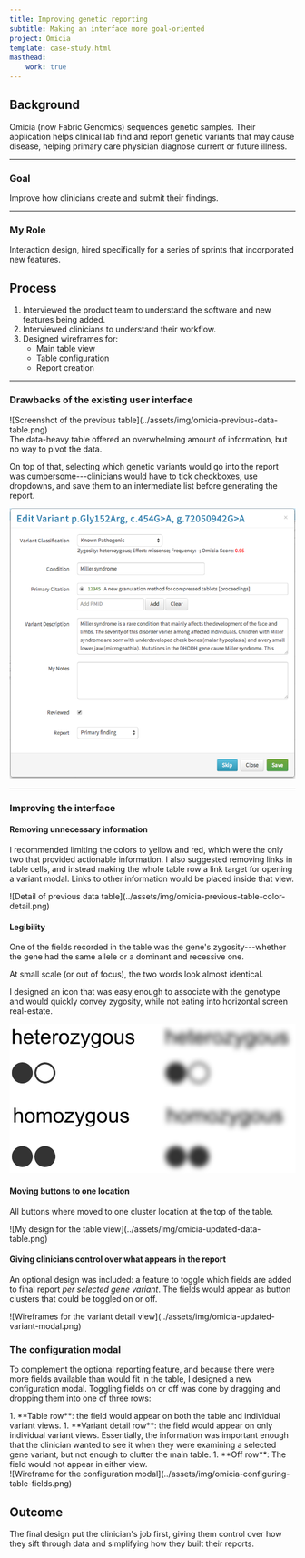 ```yaml
---
title: Improving genetic reporting
subtitle: Making an interface more goal-oriented
project: Omicia
template: case-study.html
masthead:
    work: true
---
```


<section class="grid indenter:3/5 flip-top:kid border-top:3px border-accent:cyan">

## Background
Omicia (now Fabric Genomics) sequences genetic samples. Their application helps clinical lab find and report genetic variants that may cause disease, helping primary care physician diagnose current or future illness.

---

### Goal 
Improve how clinicians create and submit their findings.

---

### My Role 
Interaction design, hired specifically for a series of sprints that incorporated new features.

</section>
<section class="grid indenter:3/2/4 split-lists flip-top:kid border-top:3px border-accent:magenta">

## Process

1. Interviewed the product team to understand the software and new features being added.
1. Interviewed clinicians to understand their workflow.
1. Designed wireframes for:
    - Main table view
    - Table configuration
    - Report creation

---

### Drawbacks of the existing user interface

<div class="shadow:img five-sixths padding-stack">
![Screenshot of the previous table](../assets/img/omicia-previous-data-table.png)
</div>
The data-heavy table offered an overwhelming amount of information, but no way to pivot the data.

On top of that, selecting which genetic variants would go into the report was cumbersome---clinicians would have to tick checkboxes, use dropdowns, and save them to an intermediate list before generating the report. 

![Screenshot of the previous variant details modal window](../assets/img/omicia-previous-variant-modal.png)

--- 

### Improving the interface

#### Removing unnecessary information
I recommended limiting the colors to yellow and red, which were the only two that provided actionable information. I also suggested removing links in table cells, and instead making the whole table row a link target for opening a variant modal. Links to other information would be placed inside that view.

<div class="border:img padding-stack">
![Detail of previous data table](../assets/img/omicia-previous-table-color-detail.png)
</div>
 
#### Legibility
One of the fields recorded in the table was the gene's zygosity---whether the gene had the same allele or a dominant and recessive one. 

At small scale (or out of focus), the two words look almost identical.

I designed an icon that was easy enough to associate with the genotype and would quickly convey zygosity, while not eating into horizontal screen real-estate. 

![Sometimes icons are more recognizable](../assets/img/omicia-zygosity-legibility.png)


#### Moving buttons to one location
All buttons where moved to one cluster location at the top of the table.

<div class="pano bkg:grey shadow:img">
![My design for the table view](../assets/img/omicia-updated-data-table.png)
</div>

#### Giving clinicians control over what appears in the report
An optional design was included: a feature to toggle which fields are added to final report _per selected gene variant_. The fields would appear as button clusters that could be toggled on or off.


<div class="pano bkg:grey shadow:img img-height:unset">
![Wireframes for the variant detail view](../assets/img/omicia-updated-variant-modal.png)
</div>

### The configuration modal
To complement the optional reporting feature, and because there were more fields available than would fit in the table, I designed a new configuration modal. Toggling fields on or off was  done by dragging and dropping them into one of three rows:

<div class="subgrid half">
1. **Table row**: the field would appear on both the table and individual variant views.
1. **Variant detail row**: the field would appear on only individual variant views. Essentially, the information was important enough that the clinician wanted to see it when they were examining a selected gene variant, but not enough to clutter the main table.
1. **Off row**: The field would not appear in either view.
</div>

<div class="pano bkg:grey shadow:img img-height:unset">
![Wireframe for the configuration modal](../assets/img/omicia-configuring-table-fields.png)
</div>


</section>
<section class="grid indenter:3/5 flip-top:kid border-top:3px border-accent:yellow">

## Outcome 
The final design put the clinician's job first, giving them control over how they sift through data and simplifying how they built their reports.

</section>
